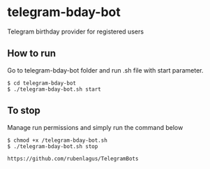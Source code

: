 # telegram-bday-bot
Telegram birthday provider for registered users

## How to run
Go to telegram-bday-bot folder and run .sh file with start parameter. 
```
$ cd telegram-bday-bot
$ ./telegram-bday-bot.sh start
```

## To stop
Manage run permissions and simply run the command below
```
$ chmod +x /telegram-bday-bot.sh
$ ./telegram-bday-bot.sh stop

https://github.com/rubenlagus/TelegramBots
```